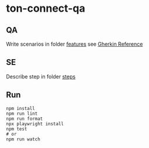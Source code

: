 # ton-connect-qa

## QA

Write scenarios in folder [features](features) see [Gherkin Reference](https://cucumber.io/docs/gherkin/reference/)

## SE

Describe step in folder [steps](steps)

## Run

```shell
npm install
npm run lint
npm run format
npx playwright install
npm test
# or
npm run watch
```
